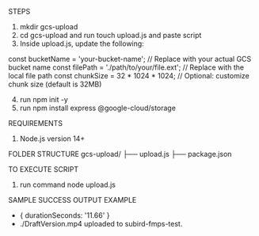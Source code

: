 STEPS
1. mkdir gcs-upload
2. cd gcs-upload and run touch upload.js and paste script
3. Inside upload.js, update the following:

const bucketName = 'your-bucket-name';     // Replace with your actual GCS bucket name
const filePath = './path/to/your/file.ext'; // Replace with the local file path
const chunkSize = 32 * 1024 * 1024;         // Optional: customize chunk size (default is 32MB)

4. run npm init -y
5. run npm install express @google-cloud/storage

REQUIREMENTS 
1. Node.js version 14+

FOLDER STRUCTURE 
gcs-upload/
├── upload.js
├── package.json

TO EXECUTE SCRIPT 
1. run command node upload.js

SAMPLE SUCCESS OUTPUT EXAMPLE
- { durationSeconds: '11.66' }
- ./DraftVersion.mp4 uploaded to subird-fmps-test.

